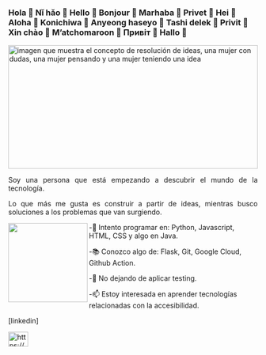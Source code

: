 ### Hola 👋 Nǐ hǎo 👋 Hello 👋 Bonjour 👋 Marhaba 👋 Privet 👋 Hei 👋 Aloha 👋 Konichiwa 👋 Anyeong haseyo 👋 Tashi delek 👋 Privit 👋 Xin chào 👋 M’atchomaroon 👋 Привіт 👋 Hallo 👋 

<img width="100%" height="250" src="https://img.freepik.com/vector-premium/concepto-resolucion-problemas-mujer-piensa-resuelve-problema-signo-interrogacion-bombilla-luminosa-como-simbolos-aparicion-idea-creativa_501173-53.jpg" alt="imagen que muestra el concepto de resolución de ideas, una mujer con dudas, una mujer pensando y una mujer teniendo una idea" />

<p align="justify"> Soy una persona que está empezando a descubrir el mundo de la tecnología. </p>
<p align="justify"> Lo que más me gusta es construir a partir de ideas, mientras busco soluciones a los problemas que van surgiendo.</p>
</p>

<img align="left" width="160" height="160" src="https://user-images.githubusercontent.com/107017946/218183956-34c0c191-c783-4eca-878e-a229ae75ac2c.png">
<p>-🔭 Intento programar en: Python, Javascript, HTML, CSS y algo en Java.</p>
<p>-📚 Conozco algo de: Flask, Git, Google Cloud, Github Action.</p>
<p>-👯 No dejando de aplicar testing.</p>
<p>-📫 Estoy interesada en aprender tecnologías relacionadas con la accesibilidad.</p>

[linkedin]<p>
<a href="https://www.linkedin.com/in/monicamrdam/" target="_blank"><img align="center" src="https://raw.githubusercontent.com/rahuldkjain/github-profile-readme-generator/master/src/images/icons/Social/linked-in-alt.svg" alt="https://www.linkedin.com/in/monicamrdam/" height="30" width="40" /></a></p>

